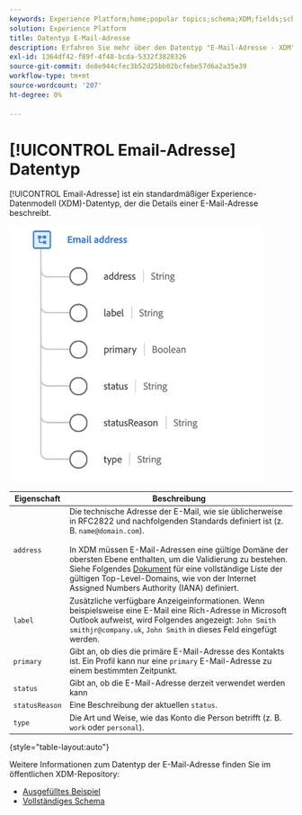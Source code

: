 ```yaml
---
keywords: Experience Platform;home;popular topics;schema;XDM;fields;schemas;Schemas;Schemas;emailAddress;xdm:emailAddress;email;email address;datatype;data-type;data type; data type
solution: Experience Platform
title: Datentyp E-Mail-Adresse
description: Erfahren Sie mehr über den Datentyp "E-Mail-Adresse - XDM".
exl-id: 1364df42-f89f-4f48-bcda-5332f3828326
source-git-commit: de8e944cfec3b52d25bb02bcfebe57d6a2a35e39
workflow-type: tm+mt
source-wordcount: '207'
ht-degree: 0%

---
```


# [!UICONTROL Email-Adresse] Datentyp

[!UICONTROL Email-Adresse] ist ein standardmäßiger Experience-Datenmodell (XDM)-Datentyp, der die Details einer E-Mail-Adresse beschreibt.

<img src="../images/data-types/email-address.png" width="450" /><br />

| Eigenschaft | Beschreibung |
| --- | --- |
| `address` | Die technische Adresse der E-Mail, wie sie üblicherweise in RFC2822 und nachfolgenden Standards definiert ist (z. B. `name@domain.com`).<br><br>In XDM müssen E-Mail-Adressen eine gültige Domäne der obersten Ebene enthalten, um die Validierung zu bestehen. Siehe Folgendes [Dokument](https://data.iana.org/TLD/tlds-alpha-by-domain.txt) für eine vollständige Liste der gültigen Top-Level-Domains, wie von der Internet Assigned Numbers Authority (IANA) definiert. |
| `label` | Zusätzliche verfügbare Anzeigeinformationen. Wenn beispielsweise eine E-Mail eine Rich-Adresse in Microsoft Outlook aufweist, wird Folgendes angezeigt: `John Smith smithjr@company.uk`, `John Smith` in dieses Feld eingefügt werden. |
| `primary` | Gibt an, ob dies die primäre E-Mail-Adresse des Kontakts ist. Ein Profil kann nur eine `primary` E-Mail-Adresse zu einem bestimmten Zeitpunkt. |
| `status` | Gibt an, ob die E-Mail-Adresse derzeit verwendet werden kann |
| `statusReason` | Eine Beschreibung der aktuellen `status`. |
| `type` | Die Art und Weise, wie das Konto die Person betrifft (z. B. `work` oder `personal`). |

{style="table-layout:auto"}


Weitere Informationen zum Datentyp der E-Mail-Adresse finden Sie im öffentlichen XDM-Repository:

* [Ausgefülltes Beispiel](https://github.com/adobe/xdm/blob/master/components/datatypes/demographic/emailaddress.example.1.json)
* [Vollständiges Schema](https://github.com/adobe/xdm/blob/master/components/datatypes/demographic/emailaddress.schema.json)
